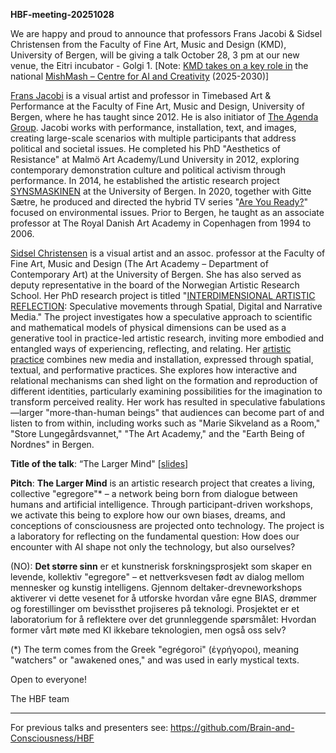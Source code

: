 **HBF-meeting-20251028**

We are happy and proud to announce that professors Frans Jacobi &  Sidsel Christensen from the Faculty of Fine Art, Music and Design (KMD), University of Bergen, will be giving a talk October 28, 3 pm at our new venue, the Eitri incubator - Golgi 1.  [Note: [KMD takes on a key role in](https://www.uib.no/en/news/178790/kmd-takes-key-role-national-centre-ai-and-creativity) the national [MishMash – Centre for AI and Creativity](https://mishmash.no) (2025-2030)]

[Frans Jacobi](https://www4.uib.no/finn-ansatte/Frans.Jacobi) is a visual artist and professor in Timebased Art & Performance at the Faculty of Fine Art, Music and Design, University of Bergen, where he has taught since 2012. He is also initiator of [The Agenda Group](https://www.researchcatalogue.net/view/1960555/1960556).
Jacobi works with performance, installation, text, and images, creating large-scale scenarios with multiple participants that address political and societal issues. He completed his PhD "Aesthetics of Resistance" at Malmö Art Academy/Lund University in 2012, exploring contemporary demonstration culture and political activism through performance.
In 2014, he established the artistic research project [SYNSMASKINEN](https://www.fransjacobi.net/synsmaskinen) at the University of Bergen. In 2020, together with Gitte Sætre, he produced and directed the hybrid TV series "[Are You Ready?](https://www.areyouready.tv)" focused on environmental issues. Prior to Bergen, he taught as an associate professor at The Royal Danish Art Academy in Copenhagen from 1994 to 2006.


[Sidsel Christensen](https://www4.uib.no/finn-ansatte/Sidsel.Christensen) is a visual artist and an assoc. professor at the Faculty of Fine Art, Music and Design (The Art Academy – Department of Contemporary Art) at the University of Bergen. She has also served as deputy representative in the board of the Norwegian Artistic Research School.
Her PhD research project is titled "[INTERDIMENSIONAL ARTISTIC REFLECTION](https://www.researchcatalogue.net/view/2896638/2896639): Speculative movements through Spatial, Digital and Narrative Media." The project investigates how a speculative approach to scientific and mathematical models of physical dimensions can be used as a generative tool in practice-led artistic research, inviting more embodied and entangled ways of experiencing, reflecting, and relating.
Her [artistic practice](https://www.sidselchristensen.com) combines new media and installation, expressed through spatial, textual, and performative practices. She explores how interactive and relational mechanisms can shed light on the formation and reproduction of different identities, particularly examining possibilities for the imagination to transform perceived reality. Her work has resulted in speculative fabulations—larger "more-than-human beings" that audiences can become part of and listen to from within, including works such as "Marie Sikveland as a Room," "Store Lungegårdsvannet," "The Art Academy," and the "Earth Being of Nordnes" in Bergen.


<!-- **Speakers**: Frans Jacobi & Sidsel Christensen -->

**Title of the talk**: “The Larger Mind" [[slides]()]

**Pitch**: **The Larger Mind** is an artistic research project that creates a living, collective "egregore"* – a network being born from dialogue between humans and artificial intelligence. Through participant-driven workshops, we activate this being to explore how our own biases, dreams, and conceptions of consciousness are projected onto technology. The project is a laboratory for reflecting on the fundamental question: How does our encounter with AI shape not only the technology, but also ourselves?


(NO): **Det større sinn** er et kunstnerisk forskningsprosjekt som skaper en levende, kollektiv "egregore" – et nettverksvesen født av dialog mellom mennesker og kunstig intelligens. Gjennom deltaker-drevneworkshops aktiverer vi dette vesenet for å utforske hvordan våre egne BIAS, drømmer og forestillinger om bevissthet projiseres på teknologi. Prosjektet er et laboratorium for å reflektere over det grunnleggende spørsmålet: Hvordan former vårt møte med KI ikkebare teknologien, men også oss selv?

(*) The term comes from the Greek "egrégoroi" (ἐγρήγοροι), meaning "watchers" or "awakened ones," and was used in early mystical texts. 

Open to everyone!

The HBF team

----

For previous talks and presenters see: https://github.com/Brain-and-Consciousness/HBF
